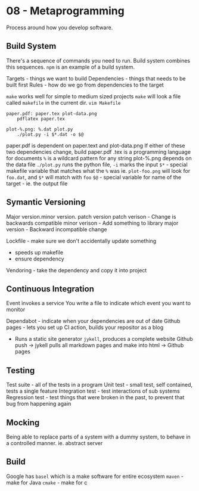 # 08 - Metaprogramming

Process around how you develop software.

## Build System

There's a sequence of commands you need to run.
Build system combines this sequences.
`npm` is an example of a build system.

Targets - things we want to build
Dependencies - things that needs to be built first
Rules - how do we go from dependencies to the target

`make` works well for simple to medium sized projects
`make` will look a file called `makefile` in the current dir.
`vim Makefile`

```
paper.pdf: paper.tex plot-data.png
    pdflatex paper.tex

plot-%.png: %.dat plot.py
    ./plot.py -i $*.dat -o $@
```

paper.pdf is dependent on paper.text and plot-data.png
If either of these two dependencies change, build paper.pdf
.tex is a programming language for documents
`%` is a wildcard pattern for any string
plot-%.png depends on the data file
`./plot.py` runs the python file, `-i` marks the input
`$*` - special makefile variable that matches what the `%` was
ie. `plot-foo.png` will look for `foo.dat`, and `$*` will match with `foo`
`$@` - special variable for name of the target - ie. the output file

## Symantic Versioning

Major version.minor version. patch version
patch verison - Change is backwards compatible
minor verison - Add something to library
major version - Backward incompatible change

Lockfile - make sure we don't accidentally update something

-   speeds up makefile
-   ensure dependency

Vendoring - take the dependency and copy it into project

## Continuous Integration

Event invokes a service
You write a file to indicate which event you want to monitor

Dependabot - indicate when your dependencies are out of date
Github pages - lets you set up CI action, builds your repositor as a blog

-   Runs a static site generator `jykell`, produces a complete website
    Github push -> jykell pulls all markdown pages and make into html -> Github pages

## Testing

Test suite - all of the tests in a program
Unit test - small test, self contained, tests a single feature
Integration test - test interactions of sub systems
Regression test - test things that were broken in the past, to prevent that bug from happening again

## Mocking

Being able to replace parts of a system with a dummy system, to behave in a controlled manner.
ie. abstract server

## Build

Google has `basel` which is a make software for entire ecosystem
`maven` - make for Java
`cmake` - make for c
